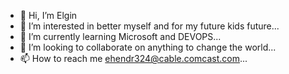 - 👋 Hi, I’m Elgin 
- 👀 I’m interested in better myself and for my future kids future...
- 🌱 I’m currently learning Microsoft and DEVOPS...
- 💞️ I’m looking to collaborate on anything to change the world...
- 📫 How to reach me ehendr324@cable.comcast.com...

<!---
Comcas/Comcas is a ✨ special ✨ repository because its walking to my future drean Job as Gobal
